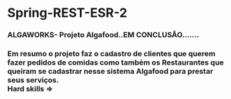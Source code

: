 # Spring-REST-ESR-2
<h3>ALGAWORKS- Projeto Algafood..EM CONCLUSÃO.......</h3>
<h3>Em resumo o projeto faz o cadastro de clientes que querem fazer pedidos de comidas como também os Restaurantes que queiram se cadastrar nesse sistema Algafood
para prestar seus serviços.</br>
Hard skills =>
<h2></h2>
